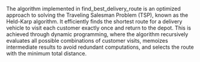 The algorithm implemented in find_best_delivery_route is an optimized approach to solving the Traveling Salesman Problem (TSP), known as the Held-Karp algorithm. It efficiently finds the shortest route for a delivery vehicle to visit each customer exactly once and return to the depot. This is achieved through dynamic programming, where the algorithm recursively evaluates all possible combinations of customer visits, memoizes intermediate results to avoid redundant computations, and selects the route with the minimum total distance.
